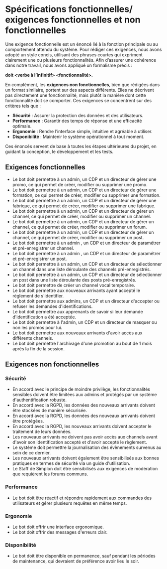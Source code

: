 # Spécifications fonctionnelles/ exigences fonctionnelles et non fonctionnelles

Une exigence fonctionnelle est un énoncé lié à la fonction principale ou au comportement attendu du système. Pour rédiger ces exigences, nous avons adopté un style concis, utilisant des phrases courtes qui expriment clairement une ou plusieurs fonctionnalités. Afin d’assurer une cohérence dans notre travail, nous avons appliqué un formalisme précis :  

**<objet> doit <verbe à l’infinitif> <fonctionnalité>.**  

En complément, les **exigences non fonctionnelles**, bien que rédigées dans un format similaire, portent sur des aspects différents. Elles ne décrivent pas directement une fonctionnalité, mais plutôt la manière dont cette fonctionnalité doit se comporter. Ces exigences se concentrent sur des critères tels que :  
- **Sécurité** : Assurer la protection des données et des utilisateurs.  
- **Performance** : Garantir des temps de réponse et une efficacité optimale.  
- **Ergonomie** : Rendre l’interface simple, intuitive et agréable à utiliser.  
- **Disponibilité** : Maintenir le système opérationnel à tout moment.  

Ces énoncés servent de base à toutes les étapes ultérieures du projet, en guidant la conception, le développement et les tests.  

## Exigences fonctionnelles

- Le bot doit permettre à un admin, un CDP et un directeur de gérer une promo, ce qui permet de créer, modifier ou supprimer une promo.
- Le bot doit permettre à un admin, un CDP et un directeur de gérer une formation, ce qui permet de créer, modifier ou supprimer une formation.
- Le bot doit permettre à un admin, un CDP et un directeur de gérer une fabrique, ce qui permet de créer, modifier ou supprimer une fabrique.
- Le bot doit permettre à un admin, un CDP et un directeur de gérer un channel, ce qui permet de créer, modifier ou supprimer un channel.
- Le bot doit permettre à un admin, un CDP et un directeur de gérer un channel, ce qui permet de créer, modifier ou supprimer un forum.
- Le bot doit permettre à un admin, un CDP et un directeur de gérer un channel, ce qui permet de créer, modifier ou supprimer un post.
- Le bot doit permettre à un admin , un CDP et un directeur de paramétrer et pré-enregistrer un channel.
- Le bot doit permettre à un admin , un CDP et un directeur de paramétrer et pré-enregistrer un post.
- Le bot doit permettre à un admin, un CDP et un directeur de sélectionner un channel dans une liste déroulante des channels pré-enregistrés.
- Le bot doit permettre à un admin, un CDP et un directeur de sélectionner un post dans une liste déroulante des posts pré-enregistrés.
- Le bot doit permettre de créer un channel vocal temporaire.
- Le bot doit permettre aux nouveaux arrivants ayant accepté le règlement de s'identifier.
- Le bot doit permettre aux admins, un CDP et un directeur d'accepter ou refuser les demandes d'identifications.
- Le bot doit permettre aux apprenants de savoir si leur demande d'identification a été acceptée.
- Le bot doit permettre à l'admin, un CDP et un directeur de masquer ou non les promos pour lui.
- Le bot doit permettre aux nouveaux arrivants d'avoir accès aux diffèrents channels.
- Le bot doit permettre l'archivage d'une promotion au bout de 1 mois après la fin de la session.

## Exigences non fonctionnelles

### Sécurité

- En accord avec le principe de moindre privilège, les fonctionnalités sensibles doivent être limitées aux admins et protégés par un système d'authentification robuste.
- En accord avec la RGPD, les données des nouveaux arrivants doivent être stockées de manière sécurisée.
- En accord avec la RGPD, les données des nouveaux arrivants doivent être protégées.
- En accord avec la RGPD, les nouveaux arrivants doivent accepter le traitement de leurs données.
- Les nouveaux arrivants ne doivent pas avoir accès aux channels avant d'avoir son identification accepté et d'avoir accepté le règlement.
- Le système doit permettre la journalisation des évènements survenus au sein de ce dernier.
- Les nouveaux arrivants doivent également être sensibilisés aux bonnes pratiques en termes de sécurité via un guide d'utilisation.
- Le Staff de Simplon doit être sensibilisés aux exigences de modération que requièrent les forums communs.

### Performance

- Le bot doit être réactif et répondre rapidement  aux commandes des utilisateurs et gérer plusieurs requêtes en même temps.

### Ergonomie

- Le bot doit offrir une interface ergonomique. 
- Le bot doit offrir des messages d'erreurs clair.

### Disponibilité

- Le bot doit être disponible en permanence, sauf pendant les périodes de maintenance, qui devraient de préférence avoir lieu le soir.

